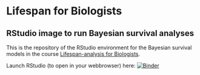 # Lifespan for Biologists

## RStudio image to run Bayesian survival analyses 

This is the repository of the RStudio environment for the Bayesian survival models in the course [Lifespan-analysis for Biologists](http://lifespananalysis.zajitschek.net).

Launch RStudio (to open in your webbrowser) here:
 [![Binder](https://mybinder.org/badge_logo.svg)]( https://mybinder.org/v2/gh/zajitschek/RStudioLifespanBayesian/master?urlpath=rstudio )

